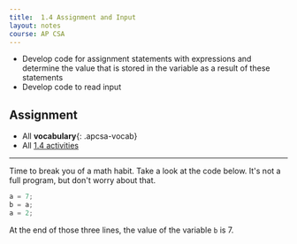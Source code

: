 ```yaml
---
title:  1.4 Assignment and Input
layout: notes
course: AP CSA
---
```


- Develop code for assignment statements with expressions and determine the value that is stored in the variable as a result of these statements
- Develop code to read input

## Assignment

- All **vocabulary**{: .apcsa-vocab}
- All [1.4 activities](https://runestone.academy/ns/books/published/manvillehighschool_csawesome2_2526/topic-1-4-assignment.html)

---

Time to break you of a math habit. Take a look at the code below. It's not a full program, but don't worry about that.

```java
a = 7;
b = a;
a = 2;
```

At the end of those three lines, the value of the variable `b` is 7.
